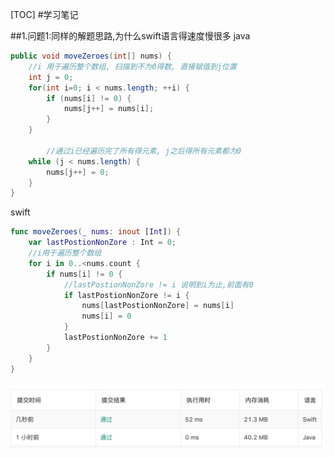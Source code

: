 
[TOC]
#学习笔记

##1.问题1:同样的解题思路,为什么swift语言得速度慢很多
java
```java
public void moveZeroes(int[] nums) {
    //i 用于遍历整个数组, 扫描到不为0得数, 直接赋值到j位置
    int j = 0;
    for(int i=0; i < nums.length; ++i) {
        if (nums[i] != 0) {
            nums[j++] = nums[i];
        }
    }
		
		//通过i已经遍历完了所有得元素, j之后得所有元素都为0
    while (j < nums.length) {
        nums[j++] = 0;
    }
}
```

swift
```swift
func moveZeroes(_ nums: inout [Int]) {
    var lastPostionNonZore : Int = 0;
    //i用于遍历整个数组
    for i in 0..<nums.count {
        if nums[i] != 0 {
            //lastPostionNonZore != i 说明到i为止,前面有0
            if lastPostionNonZore != i {
                nums[lastPostionNonZore] = nums[i]
                nums[i] = 0 
            }
            lastPostionNonZore += 1
        }
    }
}
```

![swiftSlowerThenJava.png](../images/swiftSlowerThenJava.png)


